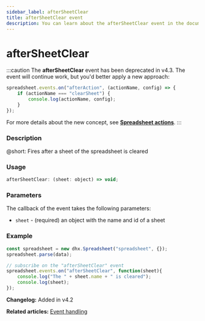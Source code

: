 ```yaml
---
sidebar_label: afterSheetClear
title: afterSheetClear event
description: You can learn about the afterSheetClear event in the documentation of the DHTMLX JavaScript Spreadsheet library. Browse developer guides and API reference, try out code examples and live demos, and download a free 30-day evaluation version of DHTMLX Spreadsheet.
---
```


# afterSheetClear

:::caution
The **afterSheetClear** event has been deprecated in v4.3. The event will continue work, but you'd better apply a new approach:

~~~jsx
spreadsheet.events.on("afterAction", (actionName, config) => {
    if (actionName === "clearSheet") {
        console.log(actionName, config);
    }
});
~~~

For more details about the new concept, see **[Spreadsheet actions](api/overview/actions_overview.md)**. 
:::

### Description

@short: Fires after a sheet of the spreadsheet is cleared

### Usage

~~~jsx
afterSheetClear: (sheet: object) => void;
~~~

### Parameters

The callback of the event takes the following parameters:

- `sheet` - (required) an object with the name and id of a sheet

### Example

~~~jsx {5-8}
const spreadsheet = new dhx.Spreadsheet("spreadsheet", {});
spreadsheet.parse(data);

// subscribe on the "afterSheetClear" event
spreadsheet.events.on("afterSheetClear", function(sheet){
    console.log("The " + sheet.name + " is cleared");
    console.log(sheet);
});
~~~

**Changelog:** Added in v4.2

**Related articles:** [Event handling](handling_events.md)